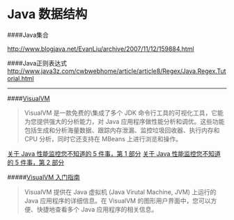 Java 数据结构
==========

####Java集合

http://www.blogjava.net/EvanLiu/archive/2007/11/12/159884.html

####Java正则表达式
http://www.java3z.com/cwbwebhome/article/article8/Regex/Java.Regex.Tutorial.html

--------------------------------------------------



####[VisualVM ](http://www.ibm.com/developerworks/cn/java/j-lo-visualvm/)  
>VisualVM 是一款免费的\集成了多个 JDK 命令行工具的可视化工具，它能为您提供强大的分析能力，对 Java 应用程序做性能分析和调优。这些功能包括生成和分析海量数据、跟踪内存泄漏、监控垃圾回收器、执行内存和 CPU 分析，同时它还支持在 MBeans 上进行浏览和操作。

[关于 Java 性能监控您不知道的 5 件事，第 1 部分](http://www.ibm.com/developerworks/cn/java/j-5things7.html#ibm-pcon)
[关于 Java 性能监控您不知道的 5 件事，第 2 部分](http://www.ibm.com/developerworks/cn/java/j-5things8.html#ibm-pcon)

#####[VisualVM 入门指南](http://visualvm.java.net/zh_CN/gettingstarted.html)    
>VisualVM 提供在 Java 虚拟机 (Java Virutal Machine, JVM) 上运行的 Java 应用程序的详细信息。在 VisualVM 的图形用户界面中，您可以方便、快捷地查看多个 Java 应用程序的相关信息。